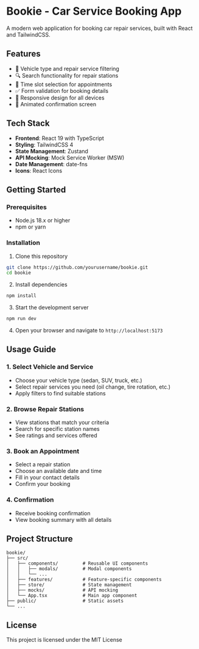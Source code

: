 # Bookie - Car Service Booking App

A modern web application for booking car repair services, built with React and TailwindCSS.

## Features

- 🚗 Vehicle type and repair service filtering
- 🔍 Search functionality for repair stations
- 📅 Time slot selection for appointments
- ✅ Form validation for booking details
- 📱 Responsive design for all devices
- 🎉 Animated confirmation screen

## Tech Stack

- **Frontend**: React 19 with TypeScript
- **Styling**: TailwindCSS 4
- **State Management**: Zustand
- **API Mocking**: Mock Service Worker (MSW)
- **Date Management**: date-fns
- **Icons**: React Icons

## Getting Started

### Prerequisites

- Node.js 18.x or higher
- npm or yarn

### Installation

1. Clone this repository

```bash
git clone https://github.com/yourusername/bookie.git
cd bookie
```

2. Install dependencies

```bash
npm install
```

3. Start the development server

```bash
npm run dev
```

4. Open your browser and navigate to `http://localhost:5173`

## Usage Guide

### 1. Select Vehicle and Service

- Choose your vehicle type (sedan, SUV, truck, etc.)
- Select repair services you need (oil change, tire rotation, etc.)
- Apply filters to find suitable stations

### 2. Browse Repair Stations

- View stations that match your criteria
- Search for specific station names
- See ratings and services offered

### 3. Book an Appointment

- Select a repair station
- Choose an available date and time
- Fill in your contact details
- Confirm your booking

### 4. Confirmation

- Receive booking confirmation
- View booking summary with all details

## Project Structure

```
bookie/
├── src/
│   ├── components/         # Reusable UI components
│   │   ├── modals/         # Modal components
│   │   └── ...
│   ├── features/           # Feature-specific components
│   ├── store/              # State management
│   ├── mocks/              # API mocking
│   └── App.tsx             # Main app component
├── public/                 # Static assets
└── ...
```

## License

This project is licensed under the MIT License
